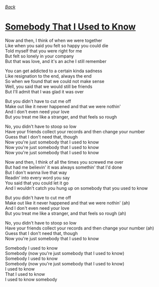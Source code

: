 ###### [Back](../Readme.md)
# [Somebody That I Used to Know](tabs.md)
Now and then, I think of when we were together  
Like when you said you felt so happy you could die  
Told myself that you were right for me  
But felt so lonely in your company  
But that was love, and it's an ache I still remember  

You can get addicted to a certain kinda sadness  
Like resignation to the end, always the end  
So when we found that we could not make sense  
Well, you said that we would still be friends  
But I'll admit that I was glad it was over  

But you didn't have to cut me off  
Make out like it never happened and that we were nothin'  
And I don't even need your love  
But you treat me like a stranger, and that feels so rough  

No, you didn't have to stoop so low  
Have your friends collect your records and then change your number  
Guess that I don't need that, though  
Now you're just somebody that I used to know  
Now you're just somebody that I used to know  
Now you're just somebody that I used to know  

Now and then, I think of all the times you screwed me over  
But had me believin' it was always somethin' that I'd done  
But I don't wanna live that way  
Readin' into every word you say  
You said that you could let it go  
And I wouldn't catch you hung up on somebody that you used to know  

But you didn't have to cut me off  
Make out like it never happened and that we were nothin' (ah)  
And I don't even need your love  
But you treat me like a stranger, and that feels so rough (ah)  

No, you didn't have to stoop so low  
Have your friends collect your records and then change your number (ah)  
Guess that I don't need that, though  
Now you're just somebody that I used to know  

Somebody I used to know  
Somebody (now you're just somebody that I used to know)  
Somebody I used to know  
Somebody (now you're just somebody that I used to know)  
I used to know  
That I used to know  
I used to know somebody  